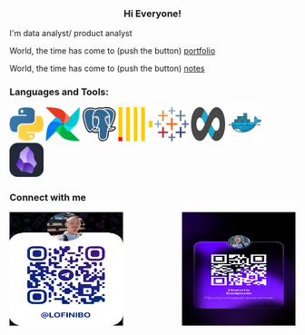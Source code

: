 <h3 align="center" > Hi Everyone!</h3>

I'm data analyst/ product analyst
  
World, the time has come to (push the button) [portfolio](https://nikitaboyarkin.github.io/Personal_Projects.github.io/)

World, the time has come to (push the button) [notes](https://nikitaboyarkin.github.io/digital_garden/) 


<h3 align="left">Languages and Tools:</h3>

<img src="assets/python-icon.svg" width="60" height="60">  <img src="assets/apache-airflow.svg" width="60" height="60">  <img src="assets/postgresql-icon.svg" width="60" height="60">  <img src="assets/clickhouse.svg" width="60" height="60">  <img src="assets/tableau-icon.svg" width="60" height="60">  <img src="assets/apache-superset-icon.svg" width="60" height="60"> <img src="assets/Docker Logo.svg" width="60" height="60"> <img src="assets/Obsidian Dark.svg" width="60" height="60">

<h3 align="left"> Connect with me </h3>
<div style="display: flex; justify-content: space-between; align-items: center;">
  <img src="assets/telegrem_qr_code.JPG" width="200" height="200" style="margin-right: 20px;">
  <img src="assets/сетка.JPG" width="200" height="200"tyle="margin-right: 20px;">
</div>

